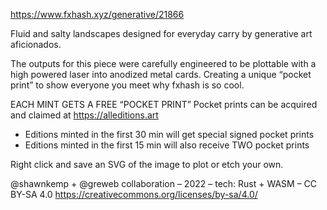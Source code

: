 https://www.fxhash.xyz/generative/21866

Fluid and salty landscapes designed for everyday carry by generative art aficionados.

The outputs for this piece were carefully engineered to be plottable with a high powered laser into anodized metal cards. Creating a unique “pocket print” to show everyone you meet why fxhash is so cool.

EACH MINT GETS A FREE “POCKET PRINT”
Pocket prints can be acquired and claimed at https://alleditions.art

* Editions minted in the first 30 min will get special signed pocket prints
* Editions minted in the first 15 min will also receive TWO pocket prints


Right click and save an SVG of the image to plot or etch your own.

@shawnkemp + @greweb collaboration – 2022 – tech: Rust + WASM – CC BY-SA 4.0 https://creativecommons.org/licenses/by-sa/4.0/